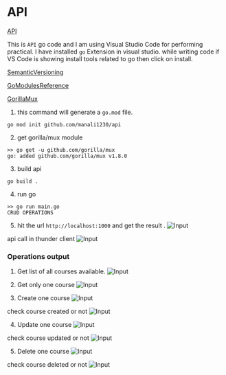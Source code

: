# API

[API](https://go.dev/doc/tutorial/web-service-gin)

This is `API` go code and I am using Visual Studio Code for performing practical. I have installed `go` Extension in visual studio.
while writing code if VS Code is showing install tools related to go then click on install.

[SemanticVersioning](https://www.geeksforgeeks.org/introduction-semantic-versioning/)

[GoModulesReference](https://go.dev/ref/mod)

[GorillaMux](https://pkg.go.dev/github.com/gorilla/mux)

1. this command will generate a `go.mod` file.

```
go mod init github.com/manali1230/api
```

2. get gorilla/mux module

```
>> go get -u github.com/gorilla/mux
go: added github.com/gorilla/mux v1.8.0
```

3. build api

```
go build .
```

4. run go

```
>> go run main.go 
CRUD OPERATIONS
```
5. hit the url `http://localhost:1000` and get the result .
![Input](./images/api-web.png)

api call in thunder client
![Input](./images/api-call-thunder-client.png)

### Operations output

1. Get list of all courses available.
![Input](./images/getAllCourses.png)

2. Get only one course
![Input](./images/getOneCourse.png)

3. Create one course
![Input](./images/createOneCourse.png)

check course created or not
![Input](./images/getAllCourses-after-createOneCourse.png)

4. Update one course
![Input](./images/updateOneCourse.png)

check course updated or not
![Input](./images/getAllCourses-after-updateOneCourse.png)

5. Delete one course
![Input](./images/deleteOneCourse.png)

check course deleted or not
![Input](./images/checkDeleteCourse.png)
